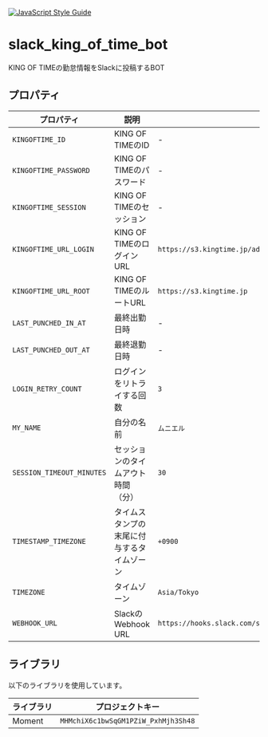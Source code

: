 [![JavaScript Style Guide](https://img.shields.io/badge/code_style-standard-brightgreen.svg)](https://standardjs.com)

# slack_king_of_time_bot
KING OF TIMEの勤怠情報をSlackに投稿するBOT

## プロパティ
|プロパティ|説明|例|
|---|---|---|
|`KINGOFTIME_ID`|KING OF TIMEのID|-|
|`KINGOFTIME_PASSWORD`|KING OF TIMEのパスワード|-|
|`KINGOFTIME_SESSION`|KING OF TIMEのセッション|-|
|`KINGOFTIME_URL_LOGIN`|KING OF TIMEのログインURL|`https://s3.kingtime.jp/admin`|
|`KINGOFTIME_URL_ROOT`|KING OF TIMEのルートURL|`https://s3.kingtime.jp`|
|`LAST_PUNCHED_IN_AT`|最終出勤日時|-|
|`LAST_PUNCHED_OUT_AT`|最終退勤日時|-|
|`LOGIN_RETRY_COUNT`|ログインをリトライする回数|`3`|
|`MY_NAME`|自分の名前|`ムニエル`|
|`SESSION_TIMEOUT_MINUTES`|セッションのタイムアウト時間（分）|`30`|
|`TIMESTAMP_TIMEZONE`|タイムスタンプの末尾に付与するタイムゾーン|`+0900`|
|`TIMEZONE`|タイムゾーン|`Asia/Tokyo`|
|`WEBHOOK_URL`|SlackのWebhook URL|`https://hooks.slack.com/services/T00000000/B00000000/XXXXXXXXXXXXXXXXXXXXXXXX`|

## ライブラリ
以下のライブラリを使用しています。

|ライブラリ|プロジェクトキー|
|---|---|
|Moment|`MHMchiX6c1bwSqGM1PZiW_PxhMjh3Sh48`|
